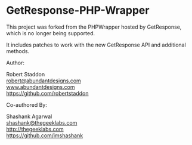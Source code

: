 GetResponse-PHP-Wrapper
=======================

This project was forked from the PHPWrapper hosted by GetResponse, which is no longer being supported.

It includes patches to work with the new GetResponse API and additional methods.

Author:

Robert Staddon<br />
robert@abundantdesigns.com<br />
www.abundantdesigns.com<br />
https://github.com/robertstaddon

Co-authored By: <br/>

Shashank Agarwal<br />
shashank@thegeeklabs.com<br />
http://thegeeklabs.com<br/>
https://github.com/imshashank<br/>
